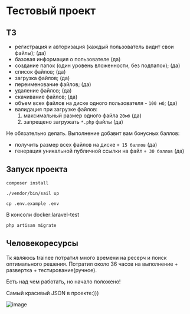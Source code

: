 # Тестовый проект
## ТЗ
- регистрация и авторизация (каждый пользователь видит свои файлы); (да)
- базовая информация о пользователе (да)
- создание папок (один уровень вложенности, без подпапок); (да)
- список файлов; (да)
- загрузка файлов; (да)
- переименование файлов; (да)
- удаление файлов; (да)
- скачивание файлов; (да)
- объем всех файлов на диске одного пользователя - `100 мб`; (да)
- валидация при загрузке файлов: 
    1. максимальный размер одного файла `20мб` (да)
    2. запрещено загружать `*.php` файлы (да)
    
Не обязательно делать. Выполнение добавит вам бонусных баллов:
- получить размер всех файлов на диске `+ 15 баллов` (да)
- генерация уникальной публичной ссылки на файл `+ 30 баллов` (да)

## Запуск проекта

```composer install```

```./vendor/bin/sail up```

```cp .env.example .env```

В консоли docker:laravel-test

```php artisan migrate```

## Человекоресурсы
Тк являюсь trainee потратил много времени на ресерч и поиск оптимального решения.
Потратил около 36 часов на выполнение + развертка + тестирование(ручное).

Есть над чем работать, но начало положено!


Самый красивый JSON в проекте:)))

![image](https://user-images.githubusercontent.com/81085234/204304700-6d76e222-53d6-4377-a0ac-1177a9f0d978.png)
